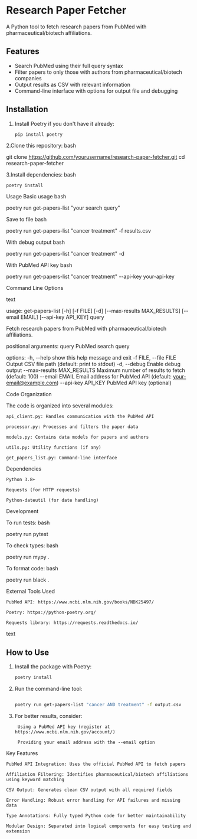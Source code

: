 
# Research Paper Fetcher

A Python tool to fetch research papers from PubMed with pharmaceutical/biotech affiliations.

## Features

- Search PubMed using their full query syntax
- Filter papers to only those with authors from pharmaceutical/biotech companies
- Output results as CSV with relevant information
- Command-line interface with options for output file and debugging

## Installation

1. Install Poetry if you don't have it already:
   ```bash
   pip install poetry

2.Clone this repository:
bash

git clone https://github.com/yourusername/research-paper-fetcher.git
cd research-paper-fetcher

3.Install dependencies:
bash

    poetry install

Usage
Basic usage
bash

poetry run get-papers-list "your search query"

Save to file
bash

poetry run get-papers-list "cancer treatment" -f results.csv

With debug output
bash

poetry run get-papers-list "cancer treatment" -d

With PubMed API key
bash

poetry run get-papers-list "cancer treatment" --api-key your-api-key

Command Line Options

text

usage: get-papers-list [-h] [-f FILE] [-d] [--max-results MAX_RESULTS] [--email EMAIL] [--api-key API_KEY] query

Fetch research papers from PubMed with pharmaceutical/biotech affiliations.

positional arguments:
  query                 PubMed search query

options:
  -h, --help            show this help message and exit
  -f FILE, --file FILE  Output CSV file path (default: print to stdout)
  -d, --debug           Enable debug output
  --max-results MAX_RESULTS
                        Maximum number of results to fetch (default: 100)
  --email EMAIL         Email address for PubMed API (default: your-email@example.com)
  --api-key API_KEY     PubMed API key (optional)

Code Organization

The code is organized into several modules:

    api_client.py: Handles communication with the PubMed API

    processor.py: Processes and filters the paper data

    models.py: Contains data models for papers and authors

    utils.py: Utility functions (if any)

    get_papers_list.py: Command-line interface

Dependencies

    Python 3.8+

    Requests (for HTTP requests)

    Python-dateutil (for date handling)

Development

To run tests:
bash

poetry run pytest

To check types:
bash

poetry run mypy .

To format code:
bash

poetry run black .

External Tools Used

    PubMed API: https://www.ncbi.nlm.nih.gov/books/NBK25497/

    Poetry: https://python-poetry.org/

    Requests library: https://requests.readthedocs.io/

text


## How to Use

1. Install the package with Poetry:
   ```bash
   poetry install

2. Run the command-line tool:
    ```bash

    poetry run get-papers-list "cancer AND treatment" -f output.csv

3. For better results, consider:

        Using a PubMed API key (register at https://www.ncbi.nlm.nih.gov/account/)

        Providing your email address with the --email option

Key Features

    PubMed API Integration: Uses the official PubMed API to fetch papers

    Affiliation Filtering: Identifies pharmaceutical/biotech affiliations using keyword matching

    CSV Output: Generates clean CSV output with all required fields

    Error Handling: Robust error handling for API failures and missing data

    Type Annotations: Fully typed Python code for better maintainability

    Modular Design: Separated into logical components for easy testing and extension

